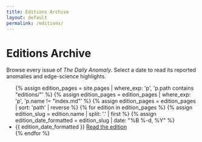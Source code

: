 ```yaml
---
title: Editions Archive
layout: default
permalink: /editions/
---
```


# Editions Archive

Browse every issue of *The Daily Anomaly*. Select a date to read its reported anomalies and edge-science highlights.

<ul class="edition-list">
  {% assign edition_pages = site.pages | where_exp: 'p', 'p.path contains "editions/"' %}
  {% assign edition_pages = edition_pages | where_exp: 'p', 'p.name != "index.md"' %}
  {% assign edition_pages = edition_pages | sort: 'path' | reverse %}
  {% for edition in edition_pages %}
    {% assign edition_slug = edition.name | split: '.' | first %}
    {% assign edition_date_formatted = edition_slug | date: "%B %-d, %Y" %}
    <li>
      <span class="edition-list__date">{{ edition_date_formatted }}</span>
      <a href="{{ site.baseurl }}{{ edition.url }}">Read the edition</a>
    </li>
  {% endfor %}
</ul>
